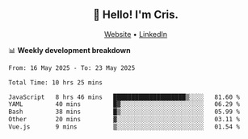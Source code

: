 
<h2 align="center">👋 Hello! I'm Cris.</h2>
<p align="center">
  <a href="https://www.criscunas.dev">Website</a> •
  <a href="https://www.linkedin.com/in/cristophercunas/">LinkedIn</a> 
</p>


📊 **Weekly development breakdown**
<!--START_SECTION:waka-->

```txt
From: 16 May 2025 - To: 23 May 2025

Total Time: 10 hrs 25 mins

JavaScript   8 hrs 46 mins   ████████████████████▒░░░░   81.60 %
YAML         40 mins         █▓░░░░░░░░░░░░░░░░░░░░░░░   06.29 %
Bash         38 mins         █▒░░░░░░░░░░░░░░░░░░░░░░░   05.99 %
Other        20 mins         ▓░░░░░░░░░░░░░░░░░░░░░░░░   03.11 %
Vue.js       9 mins          ▒░░░░░░░░░░░░░░░░░░░░░░░░   01.54 %
```

<!--END_SECTION:waka-->
